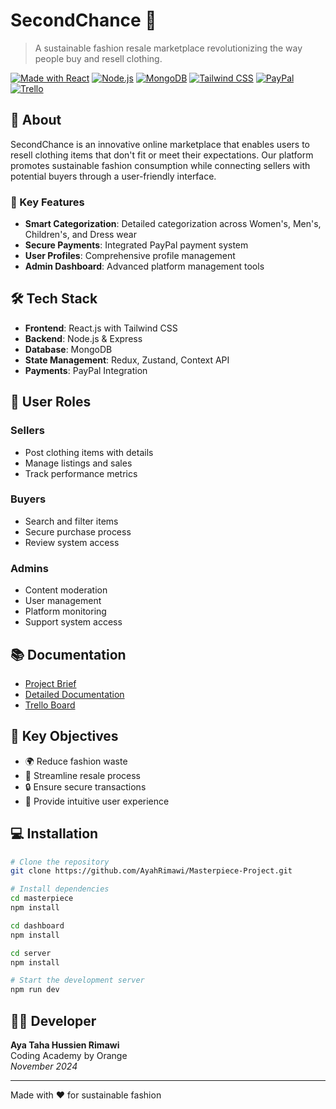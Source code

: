 # SecondChance 👚

> A sustainable fashion resale marketplace revolutionizing the way people buy and resell clothing.

[![Made with React](https://img.shields.io/badge/Made%20with-React-61DAFB?style=flat&logo=react)](https://reactjs.org/)
[![Node.js](https://img.shields.io/badge/Node.js-43853D?style=flat&logo=node.js&logoColor=white)](https://nodejs.org/)
[![MongoDB](https://img.shields.io/badge/MongoDB-47A248?style=flat&logo=mongodb&logoColor=white)](https://www.mongodb.com/)
[![Tailwind CSS](https://img.shields.io/badge/Tailwind%20CSS-38B2AC?style=flat&logo=tailwind-css&logoColor=white)](https://tailwindcss.com/)
[![PayPal](https://img.shields.io/badge/PayPal-00457C?style=flat&logo=paypal&logoColor=white)](https://www.paypal.com/)
[![Trello](https://img.shields.io/badge/Trello-0052CC?style=flat&logo=trello&logoColor=white)](https://trello.com/b/04nQ8MPy/secondchance-project)

## 📖 About

SecondChance is an innovative online marketplace that enables users to resell clothing items that don't fit or meet their expectations. Our platform promotes sustainable fashion consumption while connecting sellers with potential buyers through a user-friendly interface.

### 🎯 Key Features

- **Smart Categorization**: Detailed categorization across Women's, Men's, Children's, and Dress wear
- **Secure Payments**: Integrated PayPal payment system
- **User Profiles**: Comprehensive profile management
- **Admin Dashboard**: Advanced platform management tools

## 🛠️ Tech Stack

- **Frontend**: React.js with Tailwind CSS
- **Backend**: Node.js & Express
- **Database**: MongoDB
- **State Management**: Redux, Zustand, Context API
- **Payments**: PayPal Integration

## 👥 User Roles

### Sellers
- Post clothing items with details
- Manage listings and sales
- Track performance metrics

### Buyers
- Search and filter items
- Secure purchase process
- Review system access

### Admins
- Content moderation
- User management
- Platform monitoring
- Support system access

## 📚 Documentation

- [Project Brief](https://docs.google.com/document/d/1qUWuiTmPcJaPp96kZ08OGz4up8PAcL4K/edit?usp=drive_link&ouid=109511336490617878868&rtpof=true&sd=true)
- [Detailed Documentation](https://docs.google.com/document/d/1TcfU1YLCFbkf4zR9PDnCxbPx6eWxfJLv/edit?usp=drive_link&ouid=109511336490617878868&rtpof=true&sd=true)
- [Trello Board](https://trello.com/b/04nQ8MPy/secondchance-project)

## 🌟 Key Objectives

- 🌍 Reduce fashion waste
- 💫 Streamline resale process
- 🔒 Ensure secure transactions
- 🎯 Provide intuitive user experience

## 💻 Installation

```bash
# Clone the repository
git clone https://github.com/AyahRimawi/Masterpiece-Project.git

# Install dependencies
cd masterpiece
npm install

cd dashboard
npm install

cd server
npm install

# Start the development server
npm run dev 
```

## 👩‍💻 Developer

**Aya Taha Hussien Rimawi**  
Coding Academy by Orange  
*November 2024*

---

Made with ❤️ for sustainable fashion
